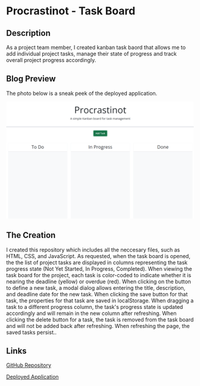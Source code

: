 # Procrastinot - Task Board

## Description

As a project team member, I created kanban task baord that allows me to add individual project tasks, manage their state of progress and track overall project progress accordingly.


## Blog Preview

The photo below is a sneak peek of the deployed application.

![Photo of Procrastinot, the kanban task board](./assets/images/Procrastinot%20Preview.png)


## The Creation

I created this repository which includes all the neccesary files, such as HTML, CSS, and JavaScript. As requested, when the task board is opened, the the list of project tasks are displayed in columns representing the task progress state (Not Yet Started, In Progress, Completed). When viewing the task board for the project, each task is color-coded to indicate whether it is nearing the deadline (yellow) or overdue (red). When clicking on the button to define a new task, a modal dialog allows entering the title, description, and deadline date for the new task. When clicking the save button for that task, the properties for that task are saved in localStorage. When dragging a task to a different progress column, the task's progress state is updated accordingly and will remain in the new column after refreshing. When clicking the delete button for a task, the task is removed from the task board and will not be added back after refreshing. When refreshing the page, the saved tasks persist..


## Links

[GitHub Repository](https://github.com/NatalieClinton/Procrastinot)

[Deployed Application](https://natalieclinton.github.io/Procrastinot/)